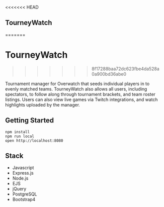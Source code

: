 <<<<<<< HEAD
## TourneyWatch
=======
# TourneyWatch
>>>>>>> 8f17288baa72dc623fbe4da528a0a900bd36abe0

Tournament manager for Overwatch that seeds individual players in to evenly matched teams. TourneyWatch also allows all users, including spectators, to follow along through tournament brackets,  and team roster listings. Users can also view live games via Twitch integrations, and watch highlights uploaded by the manager.

## Getting Started

```
npm install
npm run local
open http://localhost:8080
```

## Stack

* Javascript
* Express.js
* Node.js
* EJS
* jQuery
* PostgreSQL
* Bootstrap4
